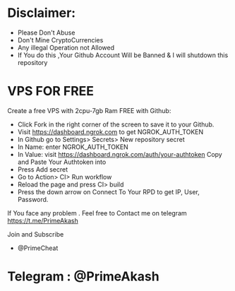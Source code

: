 
# Disclaimer:

+ Please Don't Abuse
+ Don't Mine CryptoCurrencies
+ Any illegal Operation not Allowed
+ If You do this ,Your Github Account Will be Banned & I will shutdown this repository

# VPS FOR FREE




Create a free VPS with 2cpu-7gb Ram FREE with Github:

+ Click Fork in the right corner of the screen to save it to your Github.
+ Visit https://dashboard.ngrok.com to get NGROK_AUTH_TOKEN
+ In Github go to Settings> Secrets> New repository secret
+ In Name: enter NGROK_AUTH_TOKEN
+ In Value: visit https://dashboard.ngrok.com/auth/your-authtoken Copy and Paste Your Authtoken into
+ Press Add secret
+ Go to Action> CI> Run workflow
+ Reload the page and press CI> build
+ Press the down arrow on Connect To Your RPD to get IP, User, Password.


If You face any problem . Feel free to Contact me on telegram 
https://t.me/PrimeAkash

Join and Subscribe

+ @PrimeCheat

# Telegram : @PrimeAkash
